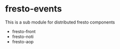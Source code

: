 fresto-events
=============
This is a sub module for distributed fresto components
* fresto-front
* fresto-noti
* fresto-aop
